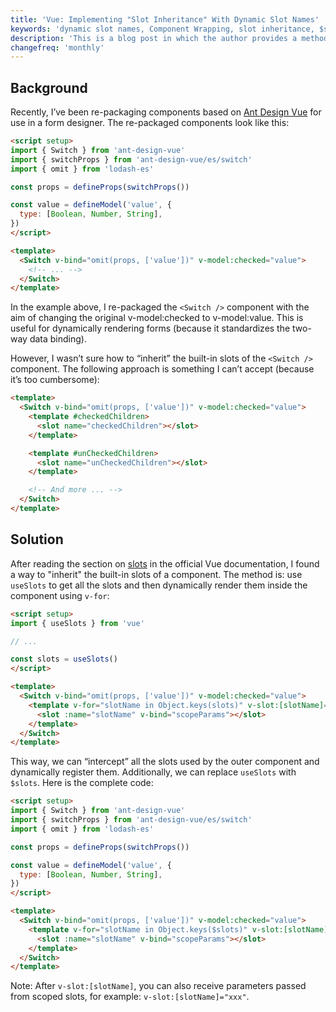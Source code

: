 ```yaml
---
title: 'Vue: Implementing "Slot Inheritance" With Dynamic Slot Names'
keywords: 'dynamic slot names, Component Wrapping, slot inheritance, $slots, useSlots'
description: 'This is a blog post in which the author provides a method for slot inheritance in Vue, which is useful when re-packaging components.'
changefreq: 'monthly'
---
```


## Background

Recently, I’ve been re-packaging components based on [Ant Design Vue](https://antdv.com/components/overview) for use in a form designer. The re-packaged components look like this:

```html
<script setup>
import { Switch } from 'ant-design-vue'
import { switchProps } from 'ant-design-vue/es/switch'
import { omit } from 'lodash-es'

const props = defineProps(switchProps())

const value = defineModel('value', {
  type: [Boolean, Number, String],
})
</script>

<template>
  <Switch v-bind="omit(props, ['value'])" v-model:checked="value">
    <!-- ... -->
  </Switch>
</template>
```

In the example above, I re-packaged the `<Switch />` component with the aim of changing the original v-model:checked to v-model:value. This is useful for dynamically rendering forms (because it standardizes the two-way data binding).

However, I wasn’t sure how to “inherit” the built-in slots of the `<Switch />` component. The following approach is something I can’t accept (because it’s too cumbersome):

```html
<template>
  <Switch v-bind="omit(props, ['value'])" v-model:checked="value">
    <template #checkedChildren>
      <slot name="checkedChildren"></slot>
    </template>

    <template #unCheckedChildren>
      <slot name="unCheckedChildren"></slot>
    </template>

    <!-- And more ... -->
  </Switch>
</template>
```

## Solution

After reading the section on [slots](https://vuejs.org/guide/components/slots.html#dynamic-slot-names) in the official Vue documentation, I found a way to "inherit" the built-in slots of a component. The method is: use `useSlots` to get all the slots and then dynamically render them inside the component using `v-for`:

```html
<script setup>
import { useSlots } from 'vue'

// ...

const slots = useSlots()
</script>

<template>
  <Switch v-bind="omit(props, ['value'])" v-model:checked="value">
    <template v-for="slotName in Object.keys(slots)" v-slot:[slotName]="scopeParams">
      <slot :name="slotName" v-bind="scopeParams"></slot>
    </template>
  </Switch>
</template>
```

This way, we can “intercept” all the slots used by the outer component and dynamically register them. Additionally, we can replace `useSlots` with `$slots`. Here is the complete code:

```html
<script setup>
import { Switch } from 'ant-design-vue'
import { switchProps } from 'ant-design-vue/es/switch'
import { omit } from 'lodash-es'

const props = defineProps(switchProps())

const value = defineModel('value', {
  type: [Boolean, Number, String],
})
</script>

<template>
  <Switch v-bind="omit(props, ['value'])" v-model:checked="value">
    <template v-for="slotName in Object.keys($slots)" v-slot:[slotName]="scopeParams">
      <slot :name="slotName" v-bind="scopeParams"></slot>
    </template>
  </Switch>
</template>
```

Note: After `v-slot:[slotName]`, you can also receive parameters passed from scoped slots, for example: `v-slot:[slotName]="xxx"`.